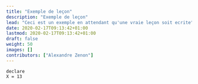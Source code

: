 ```yaml
---
title: "Exemple de leçon"
description: "Exemple de leçon"
lead: "Ceci est un exemple en attendant qu'une vraie leçon soit ecrite"
date: 2020-02-17T09:13:42+01:00
lastmod: 2020-02-17T09:13:42+01:00
draft: false
weight: 50
images: []
contributors: ["Alexandre Zenon"]
---
```


```Oz
declare
X = 13
```